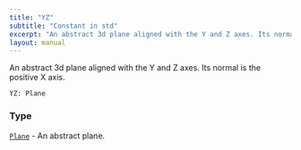 ```yaml
---
title: "YZ"
subtitle: "Constant in std"
excerpt: "An abstract 3d plane aligned with the Y and Z axes. Its normal is the positive X axis."
layout: manual
---
```


An abstract 3d plane aligned with the Y and Z axes. Its normal is the positive X axis.

```kcl
YZ: Plane
```



### Type

[`Plane`](/docs/kcl-std/types/std-types-Plane) - An abstract plane.


